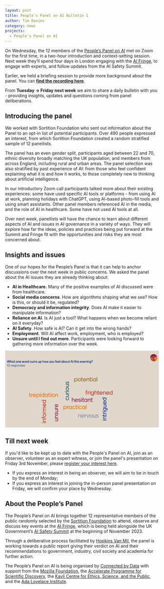 ```yaml
---
layout: post
title: People's Panel on AI Bulletin 1
author: Tim Davies
category: news
projects:
  - People's Panel on AI
---
```


On Wednesday, the 12 members of the [People’s Panel on AI](https://connectedbydata.org/projects/2023-peoples-panel-on-ai) met on Zoom for the first time, in a two-hour introduction and context-setting  session. Next week they’ll spend four days in London engaging with the [AI Fringe](https://aifringe.org/), to engage with experts, and follow updates from the AI Safety Summit. 

Earlier, we held a briefing session to provide more background about the panel. You can **[find the recording here](https://us06web.zoom.us/rec/play/_Aqsb8OdgkTy0nMkzFCVql61pVTTIwQoQf7UnrIi785PDAJYTLEQtSM-5ylt0HbfBrJjVQQn87LAQNXq.A2SXc9DhbJI7fn1e?canPlayFromShare=true&from=share_recording_detail&continueMode=true&componentName=rec-play&originRequestUrl=https://us06web.zoom.us/rec/share/X4FGxc3HJ0Yu785we3v-B5dluxWouBSROKQKPVqPPO8LzVDn_ipPc-BRLQEPxC5-.c_JYPmCJZcgV9ZIp)**.

From **Tuesday -> Friday next week** we aim to share a daily bulletin with you - providing insights, updates and questions coming from panel deliberations. 

<!--more-->

## Introducing the panel

We worked with Sortition Foundation who sent out information about the Panel to an opt-in list of potential participants. Over 490 people expressed an interest, from which Sortition Foundation created a random stratified sample of 12 panellists. 

The panel has an even gender split, participants aged between 22 and 70, ethnic diversity broadly matching the UK population, and members from across England, including rural and urban areas. The panel selection was also stratified by past experience of AI: from those who feel confident explaining what it is and how it works, to those completely new to thinking about artificial intelligence.

In our introductory Zoom call participants talked more about their existing experiences: some have used specific AI tools or platforms - from using AI at work, planning holidays with ChatGPT, using AI-based photo-fill tools and using smart assistants. Other panel members referenced AI in the media, and the role of AI in healthcare. Some have not used AI tools at all. 

Over next week, panellists will have the chance to learn about different aspects of AI and issues in AI governance in a variety of ways. They will explore how far the ideas, policies and practices being put forward at the Summit and Fringe fit with the opportunities and risks they are most concerned about. 

## Insights and issues

One of our hopes for the People’s Panel is that it can help to anchor discussions over the next week in public concerns. We asked the panel about the AI issues they are already thinking about:

* **AI in Healthcare.** Many of the positive examples of AI discussed were from healthcare. 
* **Social media concerns**. How are algorithms shaping what we see? How is this, or should it be, regulated? 
* **Democracy and information integrity**. Does AI make it easier to manipulate information?
* **Reliance on AI**. Is AI just a tool? What happens when we become reliant on it everyday?
* **AI Safety**. How safe is AI? Can it get into the wrong hands? 
* **Employment**. Will AI affect work, employment, who is employed? 
* **Unsure until I find out more**. Participants were looking forward to gathering more information over the week. 

![Word cloud showing responses to "What one word sums up how you feel about AI this evening?" - answers are "potential", "curious", "frightened", "hesitant", "trepidation", "informed", "unsure", "practical", "nervous", "intrigued"](/assets/blog/2023-10-27-peoples-panel-word-cloud.png "People's Panel on AI Word Cloud")


## Till next week

If you'd like to be kept up to date with the People's Panel on AI, join as an observer, volunteer as an expert witness, or join the panel's presentation on Friday 3rd November, please [register your interest here](https://forms.gle/ZYR8qfu9xVa1Wzsb9). 

* If you express an interest in being an observer, we will aim to be in touch by the end of Monday;
* If you express an interest in joining the in-person panel presentation on Friday, we will confirm your place by Wednesday.


## About the People’s Panel

The People’s Panel on AI brings together 12 representative members of the public randomly selected by the [Sortition Foundation](https://www.sortitionfoundation.org/) to attend, observe and discuss key events at the [AI Fringe](https://aifringe.org/), which is being held alongside the UK Government’s [AI Safety Summit](https://www.gov.uk/government/publications/ai-safety-summit-introduction) at the beginning of November 2023.

Through a deliberative process facilitated by [Hopkins Van Mil](http://www.hopkinsvanmil.co.uk/), the panel is working towards a public report giving their verdict on AI and their recommendations to government, industry, civil society and academia for further action.

The People’s Panel on AI is being organised by [Connected by Data](https://connectedbydata.org/) with support from the [Mozilla Foundation](https://foundation.mozilla.org/), the [Accelerate Programme for Scientific Discovery](https://www.cst.cam.ac.uk/accelerate), the [Kavli Centre for Ethics, Science, and the Public](https://www.kcesp.ac.uk/), and the [Ada Lovelace Institute](https://www.adalovelaceinstitute.org/).